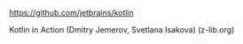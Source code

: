 https://github.com/jetbrains/kotlin

Kotlin in Action (Dmitry Jemerov, Svetlana Isakova) (z-lib.org)
